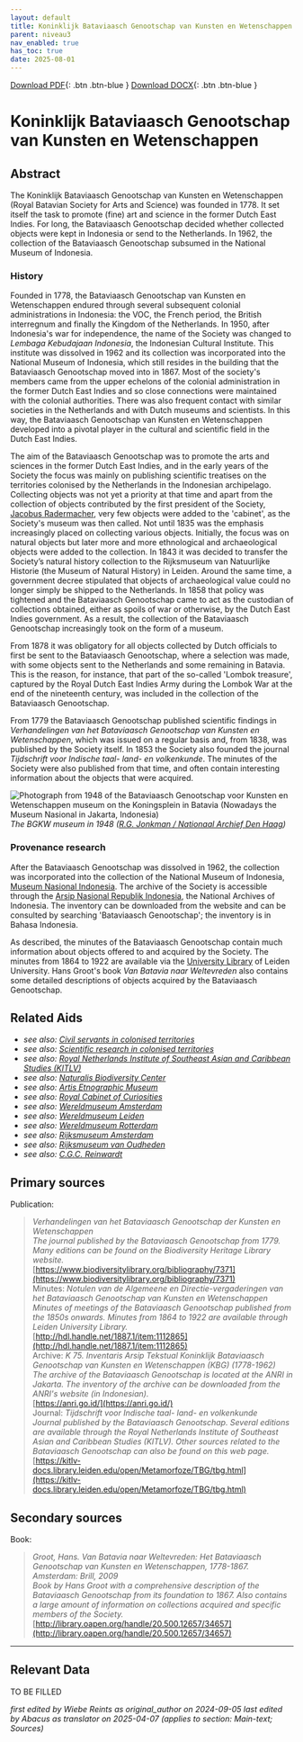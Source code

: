 ```yaml
---
layout: default
title: Koninklijk Bataviaasch Genootschap van Kunsten en Wetenschappen
parent: niveau3
nav_enabled: true
has_toc: true
date: 2025-08-01
--- 
```



[Download PDF](https://raw.githubusercontent.com/colonial-heritage/research-guides-dev/refs/heads/main/EXPORTS/PDF/niveau3/English/BGKW.pdf){: .btn .btn-blue }     [Download DOCX](https://raw.githubusercontent.com/colonial-heritage/research-guides-dev/refs/heads/main/EXPORTS/DOCX/niveau3/English/BGKW.docx){: .btn .btn-blue }


# Koninklijk Bataviaasch Genootschap van Kunsten en Wetenschappen


## Abstract

The Koninklijk Bataviaasch Genootschap van Kunsten en Wetenschappen (Royal Batavian Society for Arts and Science) was founded in 1778. It set itself the task to promote (fine) art and science in the former Dutch East Indies. For long, the Bataviaasch Genootschap decided whether collected objects were kept in Indonesia or send to the Netherlands. In 1962, the collection of the Bataviaasch Genootschap subsumed in the National Museum of Indonesia.

### History

Founded in 1778, the Bataviaasch Genootschap van Kunsten en Wetenschappen endured through several subsequent colonial administrations in Indonesia: the VOC, the French period, the British interregnum and finally the Kingdom of the Netherlands. In 1950, after Indonesia's war for independence, the name of the Society was changed to *Lembaga Kebudajaan Indonesia*, the Indonesian Cultural Institute. This institute was dissolved in 1962 and its collection was incorporated into the National Museum of Indonesia, which still resides in the building that the Bataviaasch Genootschap moved into in 1867. Most of the society's members came from the upper echelons of the colonial administration in the former Dutch East Indies and so close connections were maintained with the colonial authorities. There was also frequent contact with similar societies in the Netherlands and with Dutch museums and scientists. In this way, the Bataviaasch Genootschap van Kunsten en Wetenschappen developed into a pivotal player in the cultural and scientific field in the Dutch East Indies.

The aim of the Bataviaasch Genootschap was to promote the arts and sciences in the former Dutch East Indies, and in the early years of the Society the focus was mainly on publishing scientific treatises on the territories colonised by the Netherlands in the Indonesian archipelago. Collecting objects was not yet a priority at that time and apart from the collection of objects contributed by the first president of the Society, [Jacobus Radermacher](http://www.wikidata.org/entity/Q945130), very few objects were added to the 'cabinet', as the Society's museum was then called. Not until 1835 was the emphasis increasingly placed on collecting various objects. Initially, the focus was on natural objects but later more and more ethnological and archaeological objects were added to the collection. In 1843 it was decided to transfer the Society’s natural history collection to the Rijksmuseum van Natuurlijke Historie (the Museum of Natural History) in Leiden. Around the same time, a government decree stipulated that objects of archaeological value could no longer simply be shipped to the Netherlands. In 1858 that policy was tightened and the Bataviaasch Genootschap came to act as the custodian of collections obtained, either as spoils of war or otherwise, by the Dutch East Indies government. As a result, the collection of the Bataviaasch Genootschap increasingly took on the form of a museum. 

From 1878 it was obligatory for all objects collected by Dutch officials to first be sent to the Bataviaasch Genootschap, where a selection was made, with some objects sent to the Netherlands and some remaining in Batavia. This is the reason, for instance, that part of the so-called 'Lombok treasure', captured by the Royal Dutch East Indies Army during the Lombok War at the end of the nineteenth century, was included in the collection of the Bataviaasch Genootschap.

From 1779 the Bataviaasch Genootschap published scientific findings in *Verhandelingen van het Bataviaasch Genootschap van Kunsten en Wetenschappen*, which was issued on a regular basis and, from 1838, was published by the Society itself. In 1853 the Society also founded the journal *Tijdschrift voor Indische taal- land- en volkenkunde*. The minutes of the Society were also published from that time, and often contain interesting information about the objects that were acquired.

![Photograph from 1948 of the Bataviaasch Genootschap voor Kunsten en Wetenschappen museum on the Koningsplein in Batavia (Nowadays the Museum Nasional in Jakarta, Indonesia)](https://upload.wikimedia.org/wikipedia/commons/8/80/Museum_van_het_Bataviaasch_Genootschap_gedung_gajah_aan_het_Koningsplein%2C_Bestanddeelnr_13905.jpg)
_The BGKW museum in 1948 ([R.G. Jonkman / Nationaal Archief Den Haag](https://commons.wikimedia.org/wiki/File:Museum_van_het_Bataviaasch_Genootschap_gedung_gajah_aan_het_Koningsplein,_Bestanddeelnr_13905.jpg))_

### Provenance research

After the Bataviaasch Genootschap was dissolved in 1962, the collection was incorporated into the collection of the National Museum of Indonesia, [Museum Nasional Indonesia](https://www.museumnasional.or.id/). The archive of the Society is accessible through the [Arsip Nasional Republik Indonesia](https://anri.go.id/), the National Archives of Indonesia. The inventory can be downloaded from the website and can be consulted by searching 'Bataviaasch Genootschap'; the inventory is in Bahasa Indonesia. 

As described, the minutes of the Bataviaasch Genootschap contain much information about objects offered to and acquired by the Society. The minutes from 1864 to 1922 are available via the [University Library](http://hdl.handle.net/1887.1/item:1112865) of Leiden University. Hans Groot's book *Van Batavia naar Weltevreden* also contains some detailed descriptions of objects acquired by the Bataviaasch Genootschap.


## Related Aids

 - _see also: [Civil servants in colonised territories](niveau2/English/CivilServants_20240316.yml)_  
 - _see also: [Scientific research in colonised territories](niveau2/English/Science_20240821.yml)_  
 - _see also: [Royal Netherlands Institute of Southeast Asian and Caribbean Studies (KITLV)](niveau3/English/KITLV_20240704.yml)_  
 - _see also: [Naturalis Biodiversity Center](niveau3/English/Naturalis_20270710.yml)_  
 - _see also: [Artis Etnographic Museum](niveau3/English/EMArtis_20240712.yml)_  
 - _see also: [Royal Cabinet of Curiosities](niveau3/English/KKZ_20240417.yml)_  
 - _see also: [Wereldmuseum Amsterdam](niveau3/English/WMAmsterdam_20240809.yml)_  
 - _see also: [Wereldmuseum Leiden](niveau3/English/WMLeiden_20240508.yml)_  
 - _see also: [Wereldmuseum Rotterdam](niveau3/English/WMRotterdam_2040822.yml)_  
 - _see also: [Rijksmuseum Amsterdam](niveau3/English/RijksmuseumAmsterdam_20240905.yml)_  
 - _see also: [Rijksmuseum van Oudheden](niveau3/English/RMO_20241106.yml)_  
 - _see also: [C.G.C. Reinwardt](niveau3/English/Reinwardt_20241217.yml)_  

## Primary sources

Publication:
  > *Verhandelingen van het Bataviaasch Genootschap der Kunsten en Wetenschappen*  
> _The journal published by the Bataviaasch Genootschap from 1779. Many editions can be found on the Biodiversity Heritage Library website._  
> [https://www.biodiversitylibrary.org/bibliography/7371](https://www.biodiversitylibrary.org/bibliography/7371)  
Minutes:
  > *Notulen van de Algemeene en Directie-vergaderingen van het Bataviaasch Genootschap van Kunsten en Wetenschappen*  
> _Minutes of meetings of the Bataviaasch Genootschap published from the 1850s onwards. Minutes from 1864 to 1922 are available through Leiden University Library._  
> [http://hdl.handle.net/1887.1/item:1112865](http://hdl.handle.net/1887.1/item:1112865)  
Archive:
  > *K 75. Inventaris Arsip Tekstual Koninklijk Bataviaasch Genootschap van Kunsten en Wetenschappen (KBG) (1778-1962)*  
> _The archive of the Bataviaasch Genootschap is located at the ANRI in Jakarta. The inventory of the archive can be downloaded from the ANRI's website (in Indonesian)._  
> [https://anri.go.id/](https://anri.go.id/)  
Journal:
  > *Tijdschrift voor Indische taal- land- en volkenkunde*  
> _Journal published by the Bataviaasch Genootschap. Several editions are available through the Royal Netherlands Institute of Southeast Asian and Caribbean Studies (KITLV). Other sources related to the Bataviaasch Genootschap can also be found on this web page._  
> [https://kitlv-docs.library.leiden.edu/open/Metamorfoze/TBG/tbg.html](https://kitlv-docs.library.leiden.edu/open/Metamorfoze/TBG/tbg.html)  
## Secondary sources

Book:
  > *Groot, Hans. Van Batavia naar Weltevreden: Het Bataviaasch Genootschap van Kunsten en Wetenschappen, 1778-1867. Amsterdam: Brill, 2009*  
> _Book by Hans Groot with a comprehensive description of the Bataviaasch Genootschap from its foundation to 1867. Also contains a large amount of information on collections acquired and specific members of the Society._  
> [http://library.oapen.org/handle/20.500.12657/34657](http://library.oapen.org/handle/20.500.12657/34657)  


---
## Relevant Data 
TO BE FILLED

_first edited by Wiebe Reints as original_author on 2024-09-05_
_last edited by Abacus as translator on 2025-04-07
        (applies to section: Main-text; Sources)_
        